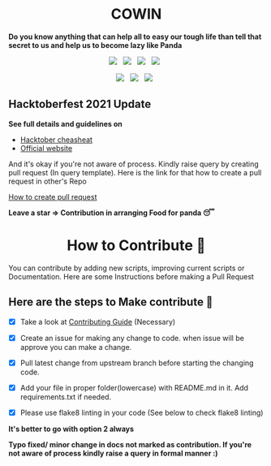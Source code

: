 <h1 align=center> COWIN </h1>

**Do you know anything that can help all to easy our tough life than tell that secret to us and help us to become lazy like Panda**

<p align="center">
  <a href="https://github.com/python-geeks/Automation-scripts/issues"><img src="https://img.shields.io/github/issues/python-geeks/Automation-scripts.svg?style=for-the-badge&logo=appveyor" /></a>&nbsp;&nbsp;
  <a href="https://github.com/python-geeks/Automation-scripts/fork"><img src="https://img.shields.io/github/forks/python-geeks/Automation-scripts.svg?style=for-the-badge&logo=appveyor" /></a>&nbsp;&nbsp;
  <a href="#"><img src="https://img.shields.io/github/stars/python-geeks/Automation-scripts.svg?style=for-the-badge&logo=appveyor" /></a>&nbsp;&nbsp;
  <a href="https://github.com/python-geeks/Automation-scripts/blob/main/LICENSE"><img src="https://img.shields.io/github/license/python-geeks/Automation-scripts.svg?style=for-the-badge&logo=appveyor" /></a>&nbsp;&nbsp;
</p>

<p align="center">
  <a href="#"><img src="https://forthebadge.com/images/badges/built-with-love.svg" /></a>&nbsp;&nbsp;
  <a href="#"><img src="https://forthebadge.com/images/badges/made-with-python.svg" /></a>&nbsp;&nbsp;
  <a href="#"><img src="https://forthebadge.com/images/badges/built-by-developers.svg" /></a>&nbsp;&nbsp;
</p>

## Hacktoberfest 2021 Update

**See full details and guidelines on**
  * [Hacktober cheasheat](https://github.com/python-geeks/Automation-scripts/blob/main/HACKTOBERFEST.md) 
  * [Official website](https://hacktoberfest.digitalocean.com/resources)


And it's okay if you're not aware of process. Kindly raise query by creating pull request (In query template). Here is the link for that how to create a pull request in other's Repo

[How to create pull request](https://opensource.com/article/19/7/create-pull-request-github)


**Leave a star => Contribution in arranging Food for panda 😴**

<h1 align=center> How to Contribute 🤔 </h1>

You can contribute by adding new scripts, improving current scripts or Documentation. Here are some Instructions before making a Pull Request

## Here are the steps to Make contribute 👣

- [x] Take a look at [Contributing Guide](https://github.com/python-geeks/Automation-scripts/blob/main/CONTRIBUTING.md) (Necessary)
- [x] Create an issue for making any change to code. when issue will be approve you can make a change.
- [x] Pull latest change from upstream branch before starting the changing code.
- [x] Add your file in proper folder(lowercase) with README.md in it. Add requirements.txt if needed.
- [x] Please use flake8 linting in your code (See below to check flake8 linting)


**It's better to go with option 2 always**

**Typo fixed/ minor change in docs not marked as contribution. If you're not aware of process kindly raise a query in formal manner :)**

